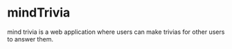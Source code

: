 # mindTrivia
mind trivia is a web application where users can make trivias for other users to answer them.
